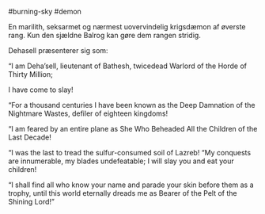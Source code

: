 #burning-sky #demon

En marilith, seksarmet og nærmest uovervindelig krigsdæmon af øverste rang. Kun den sjældne Balrog kan gøre dem rangen stridig.

Dehasell præsenterer sig som:


“I am Deha’sell, lieutenant of Bathesh, twicedead Warlord of the Horde of Thirty Million; 

I have come to slay!

“For a thousand centuries I have been known as the Deep Damnation of the Nightmare Wastes, defiler of eighteen kingdoms!

“I am feared by an entire plane as She Who Beheaded All the Children of the Last Decade!

“I was the last to tread the sulfur-consumed soil of Lazreb! “My conquests are innumerable, my blades undefeatable; I will slay you and eat your children!

“I shall find all who know your name and parade your skin before them as a trophy, until this world eternally dreads me as Bearer of the Pelt of the Shining Lord!”
